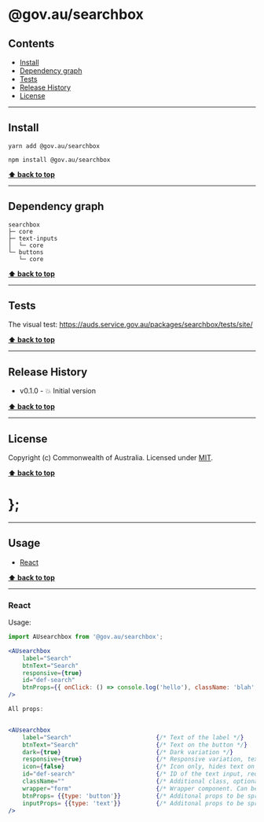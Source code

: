 @gov.au/searchbox
============

> 


## Contents

* [Install](#install)
* [Dependency graph](#dependency-graph)
* [Tests](#tests)
* [Release History](#release-history)
* [License](#license)


----------------------------------------------------------------------------------------------------------------------------------------------------------------


## Install


```shell
yarn add @gov.au/searchbox
```

```shell
npm install @gov.au/searchbox
```


**[⬆ back to top](#contents)**


----------------------------------------------------------------------------------------------------------------------------------------------------------------


## Dependency graph

```shell
searchbox
├─ core
├─ text-inputs
│  └─ core
└─ buttons
   └─ core
```


**[⬆ back to top](#contents)**


----------------------------------------------------------------------------------------------------------------------------------------------------------------


## Tests

The visual test: https://auds.service.gov.au/packages/searchbox/tests/site/


**[⬆ back to top](#contents)**


----------------------------------------------------------------------------------------------------------------------------------------------------------------


## Release History

* v0.1.0 - 💥 Initial version


**[⬆ back to top](#contents)**


----------------------------------------------------------------------------------------------------------------------------------------------------------------


## License

Copyright (c) Commonwealth of Australia.
Licensed under [MIT](https://raw.githubusercontent.com/govau/design-system-components/packages/core/master/LICENSE).


**[⬆ back to top](#contents)**

# };

----------------------------------------------------------------------------------------------------------------------------------------------------------------


## Usage


* [React](#react)


**[⬆ back to top](#contents)**


----------------------------------------------------------------------------------------------------------------------------------------------------------------

### React

Usage:

```jsx
import AUsearchbox from '@gov.au/searchbox';

<AUsearchbox 
	label="Search" 
	btnText="Search"
	responsive={true}
	id="def-search"
	btnProps={{ onClick: () => console.log('hello'), className: 'blah', type: 'button' }}
/>

All props:


<AUsearchbox 
	label="Search"                        {/* Text of the label */}
	btnText="Search"                      {/* Text on the button */}
	dark={true}                           {/* Dark variation */}
	responsive={true}                     {/* Responsive variation, text turns to icon on smaller devices*/}
	icon={false}                          {/* Icon only, hides text on button */}
	id="def-search"                       {/* ID of the text input, required */}
	className=""                          {/* Additional class, optional */}
	wrapper="form"                        {/* Wrapper component. Can be a div or form. */}
	btnProps= {{type: 'button'}}          {/* Additonal props to be spread into the button */}
	inputProps= {{type: 'text'}}          {/* Additonal props to be spread into the text input */}
/>
```
